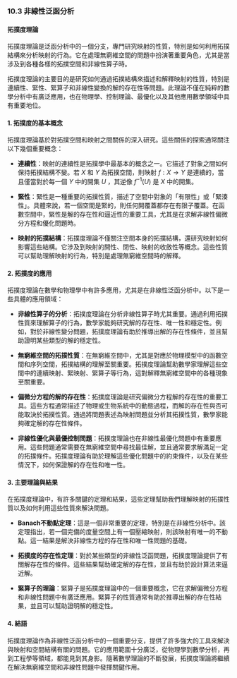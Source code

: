 ### 10.3 非線性泛函分析
#### 拓撲度理論

拓撲度理論是泛函分析中的一個分支，專門研究映射的性質，特別是如何利用拓撲結構來分析映射的行為。它在處理無窮維空間的問題中扮演著重要角色，尤其是當涉及到各種各樣的拓撲空間和非線性算子時。

拓撲度理論的主要目的是研究如何通過拓撲結構來描述和解釋映射的性質，特別是連續性、緊性、緊算子和非線性變換的解的存在性等問題。此理論不僅在純粹的數學分析中有廣泛應用，也在物理學、控制理論、最優化以及其他應用數學領域中具有重要地位。

#### 1. 拓撲度的基本概念

拓撲度理論基於對拓撲空間和映射之間關係的深入研究。這些關係的探索通常關注以下幾個重要概念：

- **連續性**：映射的連續性是拓撲學中最基本的概念之一。它描述了對象之間如何保持拓撲結構不變。若  $`X`$  和  $`Y`$  為拓撲空間，則映射  $`f: X \to Y`$  是連續的，當且僅當對於每一個  $`Y`$  中的開集  $`U`$ ，其逆像  $`f^{-1}(U)`$  是  $`X`$  中的開集。

- **緊性**：緊性是一種重要的拓撲性質，描述了空間中對象的「有限性」或「緊湊性」。具體來說，若一個空間是緊的，則任何開覆蓋都存在有限子覆蓋。在函數空間中，緊性是解的存在性和逼近性的重要工具，尤其是在求解非線性偏微分方程和優化問題時。

- **映射的拓撲結構**：拓撲度理論不僅關注空間本身的拓撲結構，還研究映射如何影響這些結構。它涉及到映射的開性、閉性、映射的收斂性等概念。這些性質可以幫助理解映射的行為，特別是處理無窮維空間時的解釋。

#### 2. 拓撲度的應用

拓撲度理論在數學和物理學中有許多應用，尤其是在非線性泛函分析中。以下是一些具體的應用領域：

- **非線性算子的分析**：拓撲度理論在分析非線性算子時尤其重要。通過利用拓撲性質來理解算子的行為，數學家能夠研究解的存在性、唯一性和穩定性。例如，對於非線性變分問題，拓撲度理論有助於推導出解的存在性條件，並且幫助證明某些類型的解的穩定性。

- **無窮維空間的拓撲性質**：在無窮維空間中，尤其是對應於物理模型中的函數空間和序列空間，拓撲結構的理解至關重要。拓撲度理論幫助數學家理解這些空間中的連續映射、緊映射、緊算子等行為，這對解釋無窮維空間中的各種現象至關重要。

- **偏微分方程的解的存在性**：拓撲度理論是研究偏微分方程解的存在性的重要工具。這些方程通常描述了物理或生物系統中的動態過程，而解的存在性與否可能取決於拓撲性質。通過將問題表述為映射問題並分析其拓撲性質，數學家能夠確定解的存在性條件。

- **非線性優化與最優控制問題**：拓撲度理論也在非線性最優化問題中有重要應用。這些問題通常需要在無窮維空間中尋找最佳解，並且通常要求解滿足一定的拓撲條件。拓撲度理論有助於理解這些優化問題中的約束條件，以及在某些情況下，如何保證解的存在性和唯一性。

#### 3. 主要理論與結果

在拓撲度理論中，有許多關鍵的定理和結果，這些定理幫助我們理解映射的拓撲性質以及如何利用這些性質來解決問題。

- **Banach不動點定理**：這是一個非常重要的定理，特別是在非線性分析中。該定理指出，若一個完備的度量空間上有一個壓縮映射，則該映射有唯一的不動點。這一結果是解決非線性方程的存在性和唯一性問題的基礎。

- **拓撲度的存在性定理**：對於某些類型的非線性泛函問題，拓撲度理論提供了有關解存在性的條件。這些結果幫助確定解的存在性，並且有助於設計算法來逼近解。

- **緊算子的理論**：緊算子是拓撲度理論中的一個重要概念，它在求解偏微分方程和非線性問題中有廣泛應用。緊算子的性質通常有助於推導出解的存在性結果，並且可以幫助證明解的穩定性。

#### 4. 結語

拓撲度理論作為非線性泛函分析中的一個重要分支，提供了許多強大的工具來解決與映射和空間結構有關的問題。它的應用範圍十分廣泛，從物理學到數學分析，再到工程學等領域，都能見到其身影。隨著數學理論的不斷發展，拓撲度理論將繼續在解決無窮維空間和非線性問題中發揮關鍵作用。